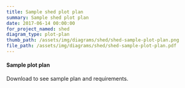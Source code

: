 ```yaml
---
title: Sample shed plot plan
summary: Sample shed plot plan
date: 2017-06-14 00:00:00
for_project_named: shed
diagram_type: plot-plan
thumb_path: /assets/img/diagrams/shed/shed-sample-plot-plan.png
file_path: /assets/img/diagrams/shed/shed-sample-plot-plan.pdf
---
```

#### Sample plot plan
Download to see sample plan and requirements.
